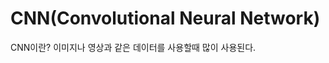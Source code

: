 


# CNN(Convolutional Neural Network)
CNN이란? 이미지나 영상과 같은 데이터를 사용할때 많이 사용된다.


<!--stackedit_data:
eyJoaXN0b3J5IjpbLTc5ODQ1NTk1OF19
-->